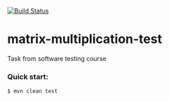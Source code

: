[![Build Status](https://travis-ci.com/aobolensk/matrix-multiplication-test.svg?branch=master)](https://travis-ci.com/aobolensk/matrix-multiplication-test)

# matrix-multiplication-test
Task from software testing course

### Quick start:
```console
$ mvn clean test
```
